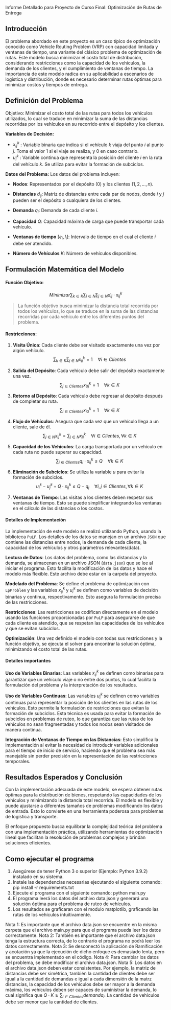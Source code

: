 Informe Detallado para Proyecto de Curso Final: Optimización de Rutas de Entrega
## Introducción
El problema abordado en este proyecto es un caso típico de optimización conocido como Vehicle Routing Problem (VRP) con capacidad limitada y ventanas de tiempo, una variante del clásico problema de optimización de rutas. Este modelo busca minimizar el costo total de distribución, considerando restricciones como la capacidad de los vehículos, la demanda de los clientes, y el cumplimiento de ventanas de tiempo. La importancia de este modelo radica en su aplicabilidad a escenarios de logística y distribución, donde es necesario determinar rutas óptimas para minimizar costos y tiempos de entrega.

## Definición del Problema
Objetivo: Minimizar el costo total de las rutas para todos los vehículos utilizados, lo cual se traduce en minimizar la suma de las distancias recorridas por los vehículos en su recorrido entre el depósito y los clientes.

**Variables de Decisión:**

- $x_{ij}^k$ : Variable binaria que indica si el vehículo $k$ viaja del punto $i$ al punto $j$. Toma el valor 1 si el viaje se realiza, y 0 en caso contrario.
- $u_i^k$ : Variable continua que representa la posición del cliente $i$ en la ruta del vehículo $k$. Se utiliza para evitar la formación de subciclos.

**Datos del Problema:**
Los datos del problema incluyen:

- **Nodos**: Representados por el depósito ($0$) y los clientes ($1,2,…,n$).
- **Distancias** $d_{ij}$: Matriz de distancias entre cada par de nodos, donde $i$ y $j$ pueden ser el depósito o cualquiera de los clientes.
- **Demanda** $q_i$: Demanda de cada cliente $i$.
- **Capacidad** $Q$: Capacidad máxima de carga que puede transportar cada vehículo.
- **Ventanas de tiempo** [$e_i, l_i$]: Intervalo de tiempo en el cual el cliente $i$ debe ser atendido.

- **Número de Vehículos** $K$: Número de vehículos disponibles.

## Formulación Matemática del Modelo
#### Función Objetivo:

$$Minimizar \sum_{k\in K}\sum_{i\in N}\sum_{j\in N}d_{ij}\cdot x_{ij}^k$$
 
> La función objetivo busca minimizar la distancia total recorrida por todos los vehículos, lo que se traduce en la suma de las distancias recorridas por cada vehículo entre los diferentes puntos del problema.

#### Restricciones:
1) **Visita Única**: Cada cliente debe ser visitado exactamente una vez por algún vehículo.
$$\sum_{k\in K}\sum_{j\in N}x_{ij}^k=1 \quad \forall i\in Clientes$$
2) **Salida del Depósito**: Cada vehículo debe salir del depósito exactamente una vez.
$$\sum_{j\in Clientes}x_{0j}^k=1 \quad \forall k\in K$$
3) **Retorno al Depósito**: Cada vehículo debe regresar al depósito después de completar su ruta.
$$\sum_{i\in Clientes}x_{i0}^k=1 \quad \forall k\in K$$

4) **Flujo de Vehículos**: Asegura que cada vez que un vehículo llega a un cliente, sale de él.
$$\sum_{j\in N}x_{ij}^k=\sum_{j\in N}x_{ji}^k \quad \forall i\in Clientes, \forall k\in K$$
5) **Capacidad de los Vehículos**: La carga transportada por un vehículo en cada ruta no puede superar su capacidad.
$$\sum_{i\in Clientes}q_i\cdot x_{ij}^k\leq Q \quad \forall k\in K$$
6) **Eliminación de Subciclos**: Se utiliza la variable $u$ para evitar la formación de subciclos.
$$u_i^k-u_j^k+Q\cdot x_{ij}^k\leq Q-q_j \quad \forall i,j\in Clientes, \forall k\in K$$
7) **Ventanas de Tiempo**: Las visitas a los clientes deben respetar sus ventanas de tiempo. Esto se puede simplificar integrando las ventanas en el cálculo de las distancias o los costos.

#### Detalles de Implementación
La implementación de este modelo se realizó utilizando Python, usando la biblioteca `PuLP`. Los detalles de los datos se manejan en un archivo `JSON` que contiene las distancias entre nodos, la demanda de cada cliente, la capacidad de los vehículos y otros parámetros relevantes​(data).

**Lectura de Datos**: Los datos del problema, como las distancias y la demanda, se almacenan en un archivo JSON (`data.json`) que se lee al iniciar el programa. Esto facilita la modificación de los datos y hace el modelo más flexible. Este archivo debe estar en la carpeta del proyecto.

**Modelado del Problema**: Se define el problema de optimización con `LpProblem` y las variables $x_{ij}^k$ y $u_i^k$ se definen como variables de decisión binarias y continua, respectivamente. Esto asegura la formulación precisa de las restricciones.

**Restricciones**: Las restricciones se codifican directamente en el modelo usando las funciones proporcionadas por `PuLP` para asegurarse de que cada cliente es atendido, que se respetan las capacidades de los vehículos y que se evitan subciclos.

**Optimización**: Una vez definido el modelo con todas sus restricciones y la función objetivo, se ejecuta el solver para encontrar la solución óptima, minimizando el costo total de las rutas.

#### Detalles importantes
**Uso de Variables Binarias**: Las variables $x_{ij}^k$ se definen como binarias para garantizar que un vehículo viaje o no entre dos puntos, lo cual facilita la formulación del problema y la interpretación de los resultados.

**Uso de Variables Continuas**: Las variables $u_i^k$ se definen como variables continuas para representar la posición de los clientes en las rutas de los vehículos. Esto permite la formulación de restricciones que evitan la formación de subciclos. Esta técnica es usada para evitar la formación de subciclos en problemas de ruteo, lo que garantiza que las rutas de los vehículos no sean fragmentadas y todos los nodos sean visitados de manera continua.

**Integración de Ventanas de Tiempo en las Distancias**: Esto simplifica la implementación al evitar la necesidad de introducir variables adicionales para el tiempo de inicio de servicio, haciendo que el problema sea más manejable sin perder precisión en la representación de las restricciones temporales.

## Resultados Esperados y Conclusión
Con la implementación adecuada de este modelo, se espera obtener rutas óptimas para la distribución de bienes, respetando las capacidades de los vehículos y minimizando la distancia total recorrida. El modelo es flexible y puede ajustarse a diferentes tamaños de problemas modificando los datos de entrada. Esto lo convierte en una herramienta poderosa para problemas de logística y transporte.

El enfoque propuesto busca equilibrar la complejidad teórica del problema con una implementación práctica, utilizando herramientas de optimización lineal que facilitan la resolución de problemas complejos y brindan soluciones eficientes.


## Como ejecutar el programa
1. Asegúrese de tener Python 3 o superior (Ejemplo: Python 3.9.2) instalado en su sistema.
2. Instale las dependencias necesarias ejecutando el siguiente comando: pip install -r requirements.txt
3. Ejecute el programa con el siguiente comando: python main.py
4. El programa leerá los datos del archivo data.json y generará una solución óptima para el problema de ruteo de vehículos.
5. Los resultados se graficaran con el modulo matplotlib, graficando las rutas de los vehículos intuitivamente.

Nota 1: Es importante que el archivo data.json se encuentre en la misma carpeta que el archivo main.py para que el programa pueda leer los datos correctamente.
Nota 2: También es importante que el archivo data.json tenga la estructura correcta, de lo contrario el programa no podrá leer los datos correctamente.
Nota 3: Se desconectó la aplicación de Ramificación y acotación ya que la ejecución de dicho enfoque es demasiado lenta, pero se encuentra implementado en el código.
Nota 4: Para cambiar los datos del problema, se debe modificar el archivo data.json.
Nota 5: Los datos en el archivo data.json deben estar consistentes. Por ejemplo, la matriz de distancias debe ser simétrica, también la cantidad de clientes debe ser igual a la cantidad de demandas e igual a cada dimensión de la matrz distancias, la capacidad de los vehículos debe ser mayor a la demanda máxima, los vehículos deben ser capaces de suministrar la demanda, lo cual significa que $Q \cdot K \ge \sum_{i \in Clientes} demanda_i$. La cantidad de vehículos debe ser menor que la cantidad de clientes.


